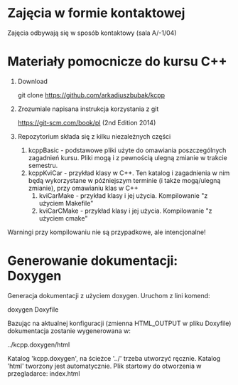 # Zajęcia w formie kontaktowej

Zajęcia odbywają się w sposób kontaktowy (sala A/-1/04)


# Materiały pomocnicze do kursu C++

1. Download

   git clone https://github.com/arkadiuszbubak/kcpp

2. Zrozumiale napisana instrukcja korzystania z git

   https://git-scm.com/book/pl  (2nd Edition 2014)

3. Repozytorium składa się z kilku niezależnych części

	1. kcppBasic  - podstawowe pliki użyte do omawiania poszczególnych zagadnień kursu. Pliki mogą i z pewnością ulegną zmianie w trakcie semestru.
	2. kcppKviCar - przykład klasy w C++. Ten katalog i zagadnienia w nim będą wykorzystane w późniejszym terminie (i także mogą/ulegną zmianie), przy omawianiu klas w C++
		1. kviCarMake  - przykład klasy i jej użycia. Kompilowanie "z użyciem Makefile"
		2. kviCarCMake - przykład klasy i jej użycia. Kompilowanie "z użyciem cmake"

  Warningi przy kompilowaniu nie są przypadkowe, ale intencjonalne!
  
# Generowanie dokumentacji: Doxygen

  Generacja dokumentacji z użyciem doxygen. Uruchom z lini komend:
  
  doxygen Doxyfile

  Bazując na aktualnej konfiguracji (zmienna HTML_OUTPUT w pliku Doxyfile) dokumentacja zostanie wygenerowana w:
  
  ../kcpp.doxygen/html
  
  Katalog 'kcpp.doxygen', na ścieżce '../' trzeba utworzyć ręcznie. Katalog 'html' tworzony jest automatycznie. Plik startowy do otworzenia w przegladarce: index.html
